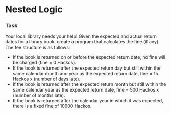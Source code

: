 # Nested Logic

### Task

Your local library needs your help! Given the expected and actual return dates for a library book, create a program that calculates the fine (if any). The fee structure is as follows:

- If the book is returned on or before the expected return date, no fine will be charged (fine = 0 Hackos).
- If the book is returned after the expected return day but still within the same calendar month and year as the expected return date, fine = 15 Hackos x (number of days late).
- If the book is returned after the expected return month but still within the same calendar year as the expected return date, fine = 500 Hackos x (number of months late).
- If the book is returned after the calendar year in which it was expected, there is a fixed fine of 10000 Hackos.
